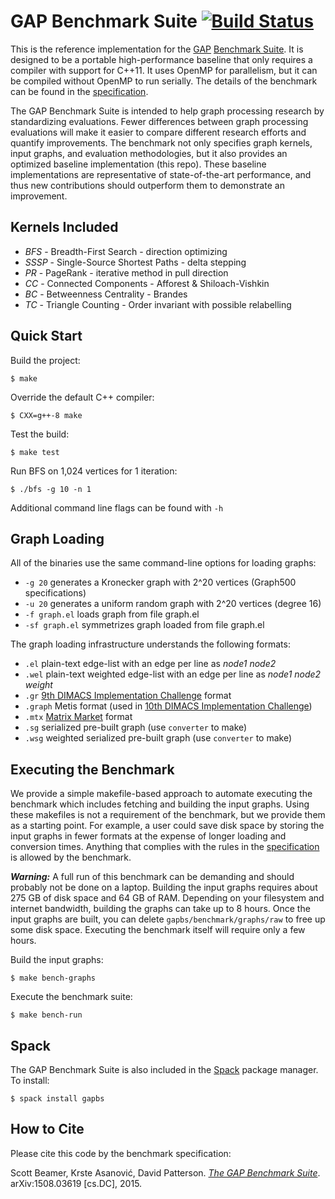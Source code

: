 GAP Benchmark Suite [![Build Status](https://travis-ci.org/sbeamer/gapbs.svg)](https://travis-ci.org/sbeamer/gapbs)
===================

This is the reference implementation for the [GAP](http://gap.cs.berkeley.edu/) [Benchmark Suite](http://gap.cs.berkeley.edu/benchmark.html). It is designed to be a portable high-performance baseline that only requires a compiler with support for C++11. It uses OpenMP for parallelism, but it can be compiled without OpenMP to run serially. The details of the benchmark can be found in the [specification](http://arxiv.org/abs/1508.03619).

The GAP Benchmark Suite is intended to help graph processing research by standardizing evaluations. Fewer differences between graph processing evaluations will make it easier to compare different research efforts and quantify improvements. The benchmark not only specifies graph kernels, input graphs, and evaluation methodologies, but it also provides an optimized baseline implementation (this repo). These baseline implementations are representative of state-of-the-art performance, and thus new contributions should outperform them to demonstrate an improvement.

Kernels Included
----------------
+ *BFS* - Breadth-First Search - direction optimizing
+ *SSSP* - Single-Source Shortest Paths - delta stepping
+ *PR* - PageRank - iterative method in pull direction
+ *CC* - Connected Components - Afforest & Shiloach-Vishkin
+ *BC* - Betweenness Centrality - Brandes
+ *TC* - Triangle Counting - Order invariant with possible relabelling


Quick Start
-----------

Build the project:

    $ make

Override the default C++ compiler:

    $ CXX=g++-8 make

Test the build:

    $ make test

Run BFS on 1,024 vertices for 1 iteration:

    $ ./bfs -g 10 -n 1

Additional command line flags can be found with `-h`


Graph Loading
-------------

All of the binaries use the same command-line options for loading graphs:
+ `-g 20` generates a Kronecker graph with 2^20 vertices (Graph500 specifications)
+ `-u 20` generates a uniform random graph with 2^20 vertices (degree 16)
+ `-f graph.el` loads graph from file graph.el
+ `-sf graph.el` symmetrizes graph loaded from file graph.el

The graph loading infrastructure understands the following formats:
+ `.el` plain-text edge-list with an edge per line as _node1_ _node2_
+ `.wel` plain-text weighted edge-list with an edge per line as _node1_ _node2_ _weight_
+ `.gr` [9th DIMACS Implementation Challenge](http://www.dis.uniroma1.it/challenge9/download.shtml) format
+ `.graph` Metis format (used in [10th DIMACS Implementation Challenge](http://www.cc.gatech.edu/dimacs10/index.shtml))
+ `.mtx` [Matrix Market](http://math.nist.gov/MatrixMarket/formats.html) format
+ `.sg` serialized pre-built graph (use `converter` to make)
+ `.wsg` weighted serialized pre-built graph (use `converter` to make)


Executing the Benchmark
-----------------------

We provide a simple makefile-based approach to automate executing the benchmark which includes fetching and building the input graphs. Using these makefiles is not a requirement of the benchmark, but we provide them as a starting point. For example, a user could save disk space by storing the input graphs in fewer formats at the expense of longer loading and conversion times. Anything that complies with the rules in the [specification](http://arxiv.org/abs/1508.03619) is allowed by the benchmark.

__*Warning:*__ A full run of this benchmark can be demanding and should probably not be done on a laptop. Building the input graphs requires about 275 GB of disk space and 64 GB of RAM. Depending on your filesystem and internet bandwidth, building the graphs can take up to 8 hours. Once the input graphs are built, you can delete `gapbs/benchmark/graphs/raw` to free up some disk space. Executing the benchmark itself will require only a few hours.

Build the input graphs:
    
    $ make bench-graphs

Execute the benchmark suite:

    $ make bench-run

Spack
-----
The GAP Benchmark Suite is also included in the [Spack](https://spack.io) package manager. To install:

    $ spack install gapbs


How to Cite
-----------

Please cite this code by the benchmark specification:

Scott Beamer, Krste Asanović, David Patterson. [*The GAP Benchmark Suite*](http://arxiv.org/abs/1508.03619). arXiv:1508.03619 [cs.DC], 2015.
